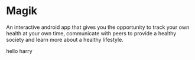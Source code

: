 # Magik
An interactive android app that gives you the opportunity to track your own health at your own time, communicate with peers to provide a healthy society and learn more about a healthy lifestyle.


hello harry